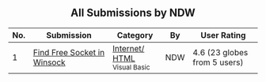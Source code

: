 ﻿<div align="center">

## All Submissions by NDW

</div>

No.  | Submission | Category | By   | User Rating
---- | ---------- | -------- | ---- | -----------
1 | [Find Free Socket in Winsock<br />](https://github.com/Planet-Source-Code/ndw-find-free-socket-in-winsock__1-22373) | [Internet/ HTML<br /><sup>Visual Basic</sup>](../ByCategory/internet-html__1-34.md) | NDW | 4.6 (23 globes from 5 users)
